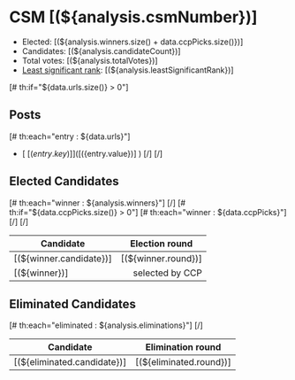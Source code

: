 # CSM [(${analysis.csmNumber})]

* Elected: [(${analysis.winners.size() + data.ccpPicks.size()})]
* Candidates: [(${analysis.candidateCount})]
* Total votes: [(${analysis.totalVotes})]
* [Least significant rank](/least-significant-rank): [(${analysis.leastSignificantRank})]

[# th:if="${data.urls.size()} > 0"]
## Posts
[# th:each="entry : ${data.urls}"]
* [ [(${entry.key})] ]( [(${entry.value})] )
[/]
[/]

## Elected Candidates

<table>
    <thead>
        <tr>
            <th>Candidate</th>
            <th>Election round</th>
        </tr>
    </thead>
    <tbody>
        [# th:each="winner : ${analysis.winners}"]
        <tr>
            <td>[(${winner.candidate})]</td>
            <td style="text-align: right">[(${winner.round})]</td>
        </tr>
        [/]
        [# th:if="${data.ccpPicks.size()} > 0"]
            [# th:each="winner : ${data.ccpPicks}"]
            <tr>
                <td>[(${winner})]</td>
                <td style="text-align: right">selected by CCP</td>
            </tr>
            [/]
        [/]
    </tbody>
</table>

## Eliminated Candidates
<table>
    <thead>
        <tr>
            <th>Candidate</th>
            <th>Elimination round</th>
        </tr>
    </thead>
    <tbody>
        [# th:each="eliminated : ${analysis.eliminations}"]
        <tr>
            <td>[(${eliminated.candidate})]</td>
            <td style="text-align: right">[(${eliminated.round})]</td>
        </tr>
        [/]
    </tbody>
</table>

